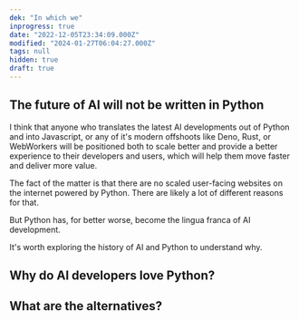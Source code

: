 ```yaml
---
dek: "In which we"
inprogress: true
date: "2022-12-05T23:34:09.000Z"
modified: "2024-01-27T06:04:27.000Z"
tags: null
hidden: true
draft: true
---
```

## The future of AI will not be written in Python

I think that anyone who translates the latest AI developments out of Python and into Javascript, or any of it's modern offshoots like Deno, Rust, or WebWorkers will be positioned both to scale better and provide a better experience to their developers and users, which will help them move faster and deliver more value.

The fact of the matter is that there are no scaled user-facing websites on the internet powered by Python. There are likely a lot of different reasons for that.

But Python has, for better worse, become the lingua franca of AI development.

It's worth exploring the history of AI and Python to understand why.

## Why do AI developers love Python?

## What are the alternatives?